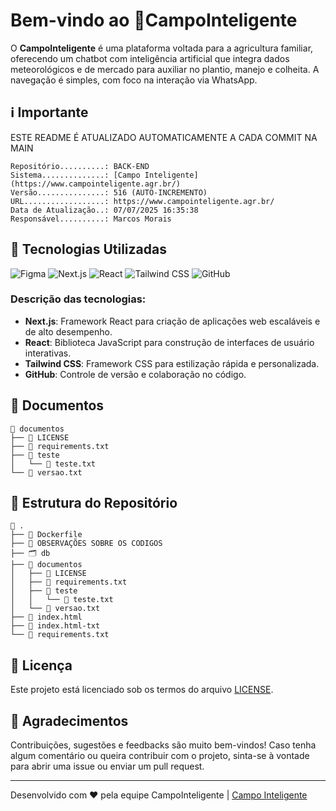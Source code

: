 # Bem-vindo ao 🍃**CampoInteligente**

O **CampoInteligente** é uma plataforma voltada para a agricultura familiar, oferecendo um chatbot com inteligência artificial que integra dados meteorológicos e de mercado para auxiliar no plantio, manejo e colheita. A navegação é simples, com foco na interação via WhatsApp.


## ℹ️ Importante 

ESTE README É ATUALIZADO AUTOMATICAMENTE A CADA COMMIT NA MAIN 

```
Repositório..........: BACK-END
Sistema..............: [Campo Inteligente](https://www.campointeligente.agr.br/)
Versão...............: 516 (AUTO-INCREMENTO)
URL..................: https://www.campointeligente.agr.br/
Data de Atualização..: 07/07/2025 16:35:38
Responsável..........: Marcos Morais
```
## 🧩 Tecnologias Utilizadas

<p align='left'>
  <img src='https://img.shields.io/badge/Figma-F24E1E?logo=figma&logoColor=white' alt='Figma' />
  <img src='https://img.shields.io/badge/Next.js-13.x-black?logo=next.js&logoColor=white' alt='Next.js' />
  <img src='https://img.shields.io/badge/React-18.x-61DAFB?logo=react&logoColor=white' alt='React' />
  <img src='https://img.shields.io/badge/Tailwind_CSS-3.x-38B2AC?logo=tailwindcss&logoColor=white' alt='Tailwind CSS' />
  <img src='https://img.shields.io/badge/GitHub-100000?logo=github&logoColor=white&style=flat' alt='GitHub' />
</p>

### Descrição das tecnologias:

- **Next.js**: Framework React para criação de aplicações web escaláveis e de alto desempenho.
- **React**: Biblioteca JavaScript para construção de interfaces de usuário interativas.
- **Tailwind CSS**: Framework CSS para estilização rápida e personalizada.
- **GitHub**: Controle de versão e colaboração no código.

## 📂 Documentos

```
📂 documentos
├── 📄 LICENSE
├── 📄 requirements.txt
├── 📂 teste
│   └── 📄 teste.txt
└── 📄 versao.txt
```
## 🌳 Estrutura do Repositório

```
📂 .
├── 📄 Dockerfile
├── 📄 OBSERVAÇÕES SOBRE OS CODIGOS
├── 🗂️ db
├── 📂 documentos
│   ├── 📄 LICENSE
│   ├── 📄 requirements.txt
│   ├── 📂 teste
│   │   └── 📄 teste.txt
│   └── 📄 versao.txt
├── 📄 index.html
├── 📄 index.html-txt
└── 📄 requirements.txt
```
## 📜 Licença

Este projeto está licenciado sob os termos do arquivo [LICENSE](./documentos/LICENSE).

## 🤝 Agradecimentos

Contribuições, sugestões e feedbacks são muito bem-vindos! Caso tenha algum comentário ou queira contribuir com o projeto, sinta-se à vontade para abrir uma issue ou enviar um pull request.

--- 

Desenvolvido com ❤️ pela equipe CampoInteligente | [Campo Inteligente](https://www.campointeligente.agr.br/) 

